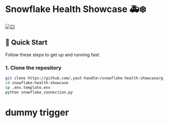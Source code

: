 # Snowflake Health Showcase 🚑❄️

[![CI](https://github.com/vin72/snowflake-health-showcase/actions/workflows/ci.yml/badge.svg)](https://github.com/vin72/snowflake-health-showcase/actions/workflows/ci.yml)


## 🚀 Quick Start

Follow these steps to get up and running fast:

### 1. Clone the repository
```bash
git clone https://github.com/,yout-handle>/snowflake-health-showcase/git
cd snowflake-health-showcase
cp .env.template.env
python snowflake_connection.py
```
# dummy trigger
